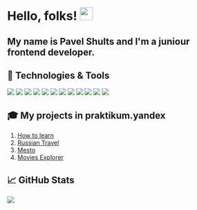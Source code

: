 # Hello, folks! <img src="https://raw.githubusercontent.com/MartinHeinz/MartinHeinz/master/wave.gif" width="30px">

## My name is Pavel Shults and I'm a juniour frontend developer.

## 🔧 Technologies & Tools
![](https://img.shields.io/badge/OS-Linux-informational?style=flat&logo=linux&logoColor=white&color=7a9ad2)
![](https://img.shields.io/badge/Shell-Bash-informational?style=flat&logo=gnu-bash&logoColor=white&color=7a9ad2)
![](https://img.shields.io/badge/code-HTML-7a9ad2)
![](https://img.shields.io/badge/code-CSS-7a9ad2)
![](https://img.shields.io/badge/Code-JavaScript-informational?style=flat&logo=javascript&logoColor=white&color=7a9ad2)
![](https://img.shields.io/badge/code-React-7a9ad2)
![](https://img.shields.io/badge/code-Node.js-7a9ad2)
![](https://img.shields.io/badge/code-Webpack-7a9ad2)
![](https://img.shields.io/badge/code-Nginx-7a9ad2)
![](https://img.shields.io/badge/code-MongoDB-7a9ad2)
![](https://img.shields.io/badge/code-Figma-7a9ad2)
![](https://gpvc.arturio.dev/shulzpavel)

## :mortar_board: My projects in praktikum.yandex

1.  [How to learn](https://shulzpavel.github.io/how-to-learn/)
2.  [Russian Travel](https://shulzpavel.github.io/russian-travel/)
3.  [Mesto](https://shulzpavel.github.io/mesto/index.html)
4.  [Movies Explorer](https://github.com/bmstustudent/movies-explorer-frontend)

## &#x1f4c8; GitHub Stats
<a href="https://github.com/shulzpavel/shulzpavel">
  <img align="center" src="https://github-readme-stats.vercel.app/api/top-langs/?username=bmstustudent&hide=java,html,tex&title_color=ffffff&text_color=c9cacc&icon_color=2bbc8a&bg_color=1d1f21&langs_count=3" />
</a>

